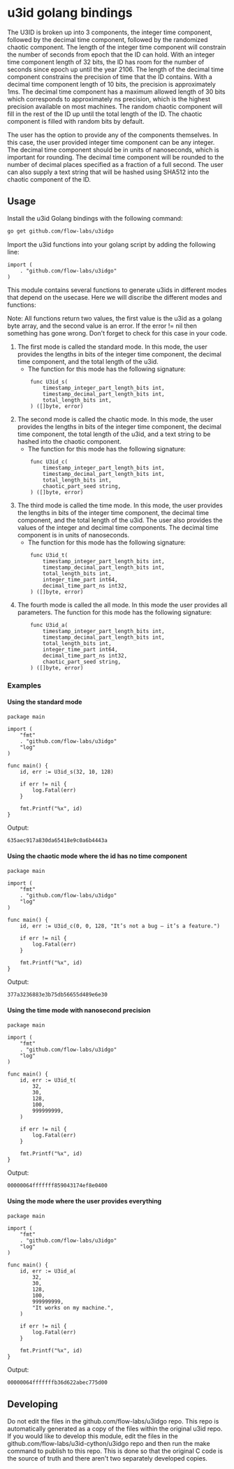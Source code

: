 # u3id golang bindings

The U3ID is broken up into 3 components, the integer time component, followed by the decimal time component, followed by the randomized chaotic component. The length of the integer time component will constrain the number of seconds from epoch that the ID can hold. With an integer time component length of 32 bits, the ID has room for the number of seconds since epoch up until the year 2106. The length of the decimal time component constrains the precision of time that the ID contains. With a decimal time component length of 10 bits, the precision is approximately 1ms. The decimal time component has a maximum allowed length of 30 bits which corresponds to approximately ns precision, which is the highest precision available on most machines. The random chaotic component will fill in the rest of the ID up until the total length of the ID. The chaotic component is filled with random bits by default.

The user has the option to provide any of the components themselves. In this case, the user provided integer time component can be any integer. The decimal time component should be in units of nanoseconds, which is important for rounding. The decimal time component will be rounded to the number of decimal places specified as a fraction of a full second. The user can also supply a text string that will be hashed using SHA512 into the chaotic component of the ID.

## Usage

Install the u3id Golang bindings with the following command:
```bash
go get github.com/flow-labs/u3idgo
```

Import the u3id functions into your golang script by adding the following line:
```golang
import (
	. "github.com/flow-labs/u3idgo"
)
```

This module contains several functions to generate u3ids in different modes that depend on the usecase. Here we will discribe the different modes and functions:

Note: All functions return two values, the first value is the u3id as a golang byte array, and the second value is an error. If the error != nil then something has gone wrong. Don't forget to check for this case in your code.

1. The first mode is called the standard mode. In this mode, the user provides the lengths in bits of the integer time component, the decimal time component, and the total length of the u3id.
    - The function for this mode has the following signature:
    ```golang
        func U3id_s(
	        timestamp_integer_part_length_bits int,
	        timestamp_decimal_part_length_bits int,
	        total_length_bits int,
        ) ([]byte, error) 
   ```
3. The second mode is called the chaotic mode. In this mode, the user provides the lengths in bits of the integer time component, the decimal time component, the total length of the u3id, and a text string to be hashed into the chaotic component.
    - The function for this mode has the following signature:
    ```golang
        func U3id_c(
	        timestamp_integer_part_length_bits int,
	        timestamp_decimal_part_length_bits int,
	        total_length_bits int,
	        chaotic_part_seed string,
        ) ([]byte, error)
   ```
4. The third mode is called the time mode. In this mode, the user provides the lengths in bits of the integer time component, the decimal time component, and the total length of the u3id. The user also provides the values of the integer and decimal time components. The decimal time component is in units of nanoseconds.
    - The function for this mode has the following signature:
    ```golang
        func U3id_t(
	        timestamp_integer_part_length_bits int,
	        timestamp_decimal_part_length_bits int,
	        total_length_bits int,
	        integer_time_part int64,
	        decimal_time_part_ns int32,
        ) ([]byte, error)
   ```
5. The fourth mode is called the all mode. In this mode the user provides all parameters.
   The function for this mode has the following signature:
    ```golang
        func U3id_a(
	        timestamp_integer_part_length_bits int,
	        timestamp_decimal_part_length_bits int,
	        total_length_bits int,
	        integer_time_part int64,
	        decimal_time_part_ns int32,
	        chaotic_part_seed string,
        ) ([]byte, error)
   ```

### Examples

#### Using the standard mode
```golang
package main

import (
	"fmt"
	. "github.com/flow-labs/u3idgo"
	"log"
)

func main() {
	id, err := U3id_s(32, 10, 128)

	if err != nil {
		log.Fatal(err)
	}

	fmt.Printf("%x", id)
}

```

Output:
```bash
635aec917a830da65418e9c0a6b4443a
```

#### Using the chaotic mode where the id has no time component
```golang
package main

import (
	"fmt"
	. "github.com/flow-labs/u3idgo"
	"log"
)

func main() {
	id, err := U3id_c(0, 0, 128, "It’s not a bug — it’s a feature.")

	if err != nil {
		log.Fatal(err)
	}

	fmt.Printf("%x", id)
}

```

Output:
```bash
377a3236883e3b75db56655d489e6e30
```

#### Using the time mode with nanosecond precision
```golang
package main

import (
	"fmt"
	. "github.com/flow-labs/u3idgo"
	"log"
)

func main() {
	id, err := U3id_t(
		32,
		30,
		128,
		100,
		999999999,
	)

	if err != nil {
		log.Fatal(err)
	}

	fmt.Printf("%x", id)
}

```

Output:
```bash
00000064fffffff859043174ef8e0400
```


#### Using the mode where the user provides everything
```golang
package main

import (
	"fmt"
	. "github.com/flow-labs/u3idgo"
	"log"
)

func main() {
	id, err := U3id_a(
		32,
		30,
		128,
		100,
		999999999,
		"It works on my machine.",
	)

	if err != nil {
		log.Fatal(err)
	}

	fmt.Printf("%x", id)
}

```

Output:
```bash
00000064fffffffb36d622abec775d00
```

## Developing

Do not edit the files in the github.com/flow-labs/u3idgo repo. This repo is automatically generated as a copy of the files within the original u3id repo. If you would like to develop this module, edit the files in the github.com/flow-labs/u3id-cython/u3idgo repo and then run the make command to publish to this repo. This is done so that the original C code is the source of truth and there aren't two separately developed copies.